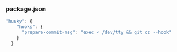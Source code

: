 ### package.json
```js
"husky": {
    "hooks": {
      "prepare-commit-msg": "exec < /dev/tty && git cz --hook"
    }
  }
```